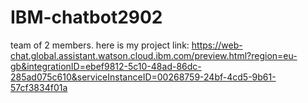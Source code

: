 # IBM-chatbot2902


team of 2 members. here is my project link: 
https://web-chat.global.assistant.watson.cloud.ibm.com/preview.html?region=eu-gb&integrationID=ebef9812-5c10-48ad-86dc-285ad075c610&serviceInstanceID=00268759-24bf-4cd5-9b61-57cf3834f01a

